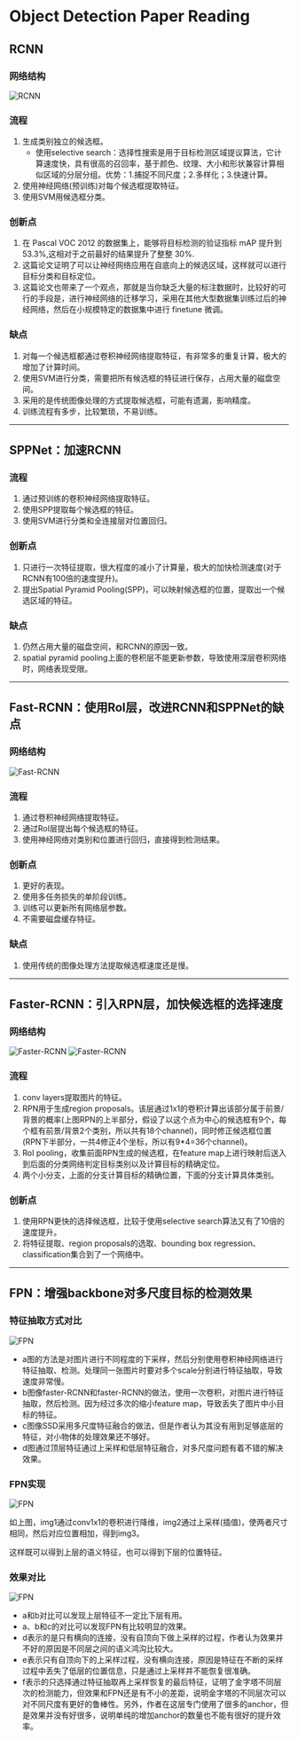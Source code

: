 # Object Detection Paper Reading

## RCNN

### 网络结构

![RCNN](src/RCNN.png)

### 流程

1. 生成类别独立的候选框。
    - 使用selective search：选择性搜索是用于目标检测区域提议算法，它计算速度快，具有很高的召回率，基于颜色、纹理、大小和形状兼容计算相似区域的分层分组。优势：1.捕捉不同尺度；2.多样化；3.快速计算。
2. 使用神经网络(预训练)对每个候选框提取特征。
3. 使用SVM用候选框分类。

### 创新点

1. 在 Pascal VOC 2012 的数据集上，能够将目标检测的验证指标 mAP 提升到 53.3%,这相对于之前最好的结果提升了整整 30%.
2. 这篇论文证明了可以让神经网络应用在自底向上的候选区域，这样就可以进行目标分类和目标定位。
3. 这篇论文也带来了一个观点，那就是当你缺乏大量的标注数据时，比较好的可行的手段是，进行神经网络的迁移学习，采用在其他大型数据集训练过后的神经网络，然后在小规模特定的数据集中进行 finetune 微调。

### 缺点

1. 对每一个候选框都通过卷积神经网络提取特征，有非常多的重复计算，极大的增加了计算时间。
2. 使用SVM进行分类，需要把所有候选框的特征进行保存，占用大量的磁盘空间。
3. 采用的是传统图像处理的方式提取候选框，可能有遗漏，影响精度。
4. 训练流程有多步，比较繁琐，不易训练。

---

## SPPNet：加速RCNN

### 流程

1. 通过预训练的卷积神经网络提取特征。
2. 使用SPP提取每个候选框的特征。
3. 使用SVM进行分类和全连接层对位置回归。

### 创新点

1. 只进行一次特征提取，很大程度的减小了计算量，极大的加快检测速度(对于RCNN有100倍的速度提升)。
2. 提出Spatial Pyramid Pooling(SPP)，可以映射候选框的位置，提取出一个候选区域的特征。

### 缺点

1. 仍然占用大量的磁盘空间，和RCNN的原因一致。
2. spatial pyramid pooling上面的卷积层不能更新参数，导致使用深层卷积网络时，网络表现受限。

---

## Fast-RCNN：使用RoI层，改进RCNN和SPPNet的缺点

### 网络结构

![Fast-RCNN](src/Fast-RCNN.png)

### 流程

1. 通过卷积神经网络提取特征。
2. 通过RoI层提出每个候选框的特征。
3. 使用神经网络对类别和位置进行回归，直接得到检测结果。

### 创新点

1. 更好的表现。
2. 使用多任务损失的单阶段训练。
3. 训练可以更新所有网络层参数。
4. 不需要磁盘缓存特征。

### 缺点

1. 使用传统的图像处理方法提取候选框速度还是慢。

---

## Faster-RCNN：引入RPN层，加快候选框的选择速度

### 网络结构

![Faster-RCNN](src/Faster-RCNN.jpg)
![Faster-RCNN](src/Faster-RCNN2.jpg)

### 流程

1. conv layers提取图片的特征。
2. RPN用于生成region proposals。该层通过1x1的卷积计算出该部分属于前景/背景的概率(上图RPN的上半部分，假设了以这个点为中心的候选框有9个，每个框有前景/背景2个类别，所以共有18个channel)，同时修正候选框位置(RPN下半部分，一共4修正4个坐标，所以有9*4=36个channel)。
3. RoI pooling，收集前面RPN生成的候选框，在feature map上进行映射后送入到后面的分类网络判定目标类别以及计算目标的精确定位。
4. 两个小分支，上面的分支计算目标的精确位置，下面的分支计算具体类别。

### 创新点

1. 使用RPN更快的选择候选框，比较于使用selective search算法又有了10倍的速度提升。
2. 将特征提取、region proposals的选取、bounding box regression、classification集合到了一个网络中。

---

## FPN：增强backbone对多尺度目标的检测效果

### 特征抽取方式对比

![FPN](src/FPN.png)

- a图的方法是对图片进行不同程度的下采样，然后分别使用卷积神经网络进行特征抽取、检测。处理同一张图片时要对多个scale分别进行特征抽取，导致速度非常慢。
- b图像faster-RCNN和faster-RCNN的做法，使用一次卷积，对图片进行特征抽取，然后检测。因为经过多次的缩小feature map，导致丢失了图片中小目标的特征。
- c图像SSD采用多尺度特征融合的做法，但是作者认为其没有用到足够底层的特征，对小物体的处理效果还不够好。
- d图通过顶层特征通过上采样和低层特征融合，对多尺度问题有着不错的解决效果。

### FPN实现

![FPN](src/FPN2.png)

如上图，img1通过conv1x1的卷积进行降维，img2通过上采样(插值)，使两者尺寸相同，然后对应位置相加，得到img3。

这样既可以得到上层的语义特征，也可以得到下层的位置特征。

### 效果对比

![FPN](src/FPN3.png)

- a和b对比可以发现上层特征不一定比下层有用。
- a、b和c的对比可以发现FPN有比较明显的效果。
- d表示的是只有横向的连接，没有自顶向下做上采样的过程，作者认为效果并不好的原因是不同层之间的语义鸿沟比较大。
- e表示只有自顶向下的上采样过程，没有横向连接，原因是特征在不断的采样过程中丢失了低层的位置信息，只是通过上采样并不能恢复很准确。
- f表示的只选择通过特征抽取再上采样恢复的最后特征，证明了金字塔不同层次的检测能力，但效果和FPN还是有不小的差距，说明金字塔的不同层次可以对不同尺度有更好的鲁棒性。另外，作者在这层专门使用了很多的anchor，但是效果并没有好很多，说明单纯的增加anchor的数量也不能有很好的提升效率。